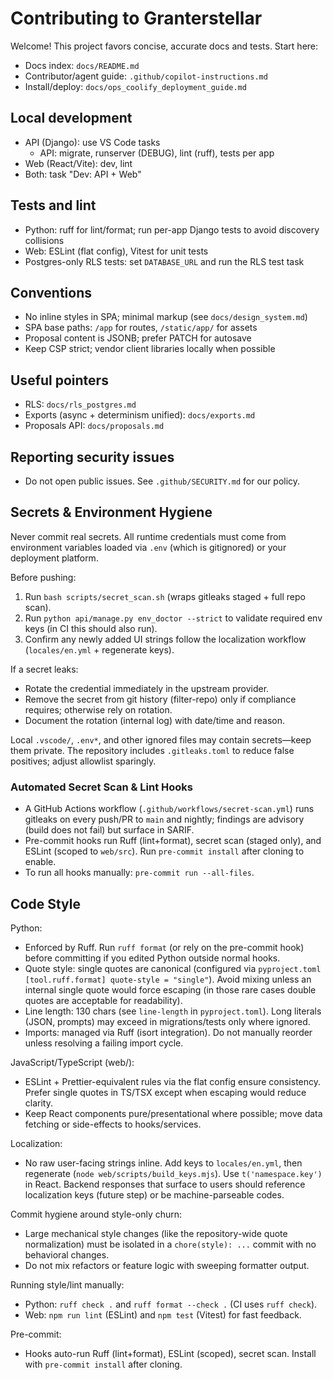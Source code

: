 # Contributing to Granterstellar

Welcome! This project favors concise, accurate docs and tests. Start here:

- Docs index: `docs/README.md`
- Contributor/agent guide: `.github/copilot-instructions.md`
- Install/deploy: `docs/ops_coolify_deployment_guide.md`

## Local development
- API (Django): use VS Code tasks
  - API: migrate, runserver (DEBUG), lint (ruff), tests per app
- Web (React/Vite): dev, lint
- Both: task "Dev: API + Web"

## Tests and lint
- Python: ruff for lint/format; run per-app Django tests to avoid discovery collisions
- Web: ESLint (flat config), Vitest for unit tests
- Postgres-only RLS tests: set `DATABASE_URL` and run the RLS test task

## Conventions
- No inline styles in SPA; minimal markup (see `docs/design_system.md`)
- SPA base paths: `/app` for routes, `/static/app/` for assets
- Proposal content is JSONB; prefer PATCH for autosave
- Keep CSP strict; vendor client libraries locally when possible

## Useful pointers
- RLS: `docs/rls_postgres.md`
- Exports (async + determinism unified): `docs/exports.md`
- Proposals API: `docs/proposals.md`

## Reporting security issues
- Do not open public issues. See `.github/SECURITY.md` for our policy.

## Secrets & Environment Hygiene

Never commit real secrets. All runtime credentials must come from environment variables loaded via `.env` (which is gitignored) or your deployment platform.

Before pushing:

1. Run `bash scripts/secret_scan.sh` (wraps gitleaks staged + full repo scan).
2. Run `python api/manage.py env_doctor --strict` to validate required env keys (in CI this should also run).
3. Confirm any newly added UI strings follow the localization workflow (`locales/en.yml` + regenerate keys).

If a secret leaks:

- Rotate the credential immediately in the upstream provider.
- Remove the secret from git history (filter-repo) only if compliance requires; otherwise rely on rotation.
- Document the rotation (internal log) with date/time and reason.

Local `.vscode/`, `.env*`, and other ignored files may contain secrets—keep them private. The repository includes `.gitleaks.toml` to reduce false positives; adjust allowlist sparingly.

### Automated Secret Scan & Lint Hooks

- A GitHub Actions workflow (`.github/workflows/secret-scan.yml`) runs gitleaks on every push/PR to `main` and nightly; findings are advisory (build does not fail) but surface in SARIF.
- Pre-commit hooks run Ruff (lint+format), secret scan (staged only), and ESLint (scoped to `web/src`). Run `pre-commit install` after cloning to enable.
- To run all hooks manually: `pre-commit run --all-files`.

## Code Style

Python:

- Enforced by Ruff. Run `ruff format` (or rely on the pre-commit hook) before committing if you edited Python outside normal hooks.
- Quote style: single quotes are canonical (configured via `pyproject.toml [tool.ruff.format] quote-style = "single"`). Avoid mixing unless an internal single quote would force escaping (in those rare cases double quotes are acceptable for readability).
- Line length: 130 chars (see `line-length` in `pyproject.toml`). Long literals (JSON, prompts) may exceed in migrations/tests only where ignored.
- Imports: managed via Ruff (isort integration). Do not manually reorder unless resolving a failing import cycle.

JavaScript/TypeScript (web/):

- ESLint + Prettier-equivalent rules via the flat config ensure consistency. Prefer single quotes in TS/TSX except when escaping would reduce clarity.
- Keep React components pure/presentational where possible; move data fetching or side-effects to hooks/services.

Localization:

- No raw user-facing strings inline. Add keys to `locales/en.yml`, then regenerate (`node web/scripts/build_keys.mjs`). Use `t('namespace.key')` in React. Backend responses that surface to users should reference localization keys (future step) or be machine-parseable codes.

Commit hygiene around style-only churn:

- Large mechanical style changes (like the repository-wide quote normalization) must be isolated in a `chore(style): ...` commit with no behavioral changes.
- Do not mix refactors or feature logic with sweeping formatter output.

Running style/lint manually:

- Python: `ruff check .` and `ruff format --check .` (CI uses `ruff check`).
- Web: `npm run lint` (ESLint) and `npm test` (Vitest) for fast feedback.

Pre-commit:

- Hooks auto-run Ruff (lint+format), ESLint (scoped), secret scan. Install with `pre-commit install` after cloning.
